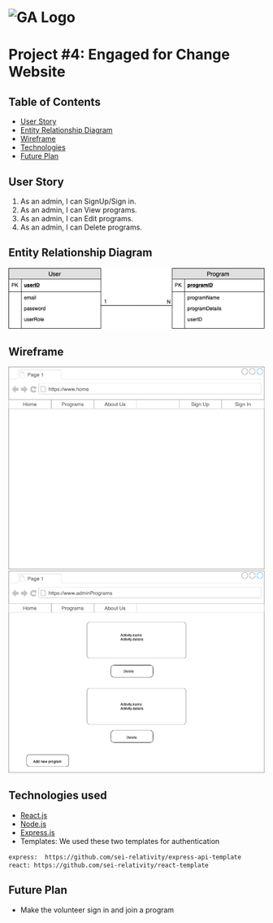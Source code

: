 # ![GA Logo](https://ga-dash.s3.amazonaws.com/production/assets/logo-9f88ae6c9c3871690e33280fcf557f33.png) 
#  Project #4: Engaged for Change Website
## Table of Contents
- [User Story](#user-story)
- [Entity Relationship Diagram](#entity-relationship-diagram)
- [Wireframe](#wireframe)
- [Technologies](#Technologies-used)
- [Future Plan](#future-plan)
## User Story 
1. As an admin, I can SignUp/Sign in.
2. As an admin, I can View programs.
3. As an admin, I can Edit programs.
4. As an admin, I can Delete programs.

## Entity Relationship Diagram
![ERD](ERD.png)
## Wireframe
![Home Page](HomePage.png)
![Add/Delete Program](addDelete.png)

## Technologies used
* [React.js](https://react-cn.github.io/react/downloads.html)
* [Node.js](https://nodejs.org/en/download/)
* [Express.js ](https://expressjs.com/en/starter/installing.html)
* Templates: 
We used these two templates for authentication
```  
express:  https://github.com/sei-relativity/express-api-template
react: https://github.com/sei-relativity/react-template
```
## Future Plan
* Make the volunteer sign in and join a program